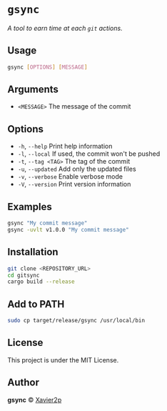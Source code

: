 # `gsync`

_A tool to earn time at each `git` actions._

## Usage

```bash
gsync [OPTIONS] [MESSAGE]
```

## Arguments

* `<MESSAGE>`    The message of the commit

## Options

* `-h`, `--help`         Print help information
* `-l`, `--local`        If used, the commit won't be pushed
* `-t`, `--tag <TAG>`    The tag of the commit
* `-u`, `--updated`      Add only the updated files
* `-v`, `--verbose`      Enable verbose mode
* `-V`, `--version`      Print version information

## Examples

```bash
gsync "My commit message"
gsync -uvlt v1.0.0 "My commit message"
```

## Installation

```bash
git clone <REPOSITORY_URL>
cd gitsync
cargo build --release
```

## Add to PATH

```bash
sudo cp target/release/gsync /usr/local/bin
```

## License

This project is under the MIT License.

## Author

**gsync** © [Xavier2p](https://github.com/Xavier2p)
